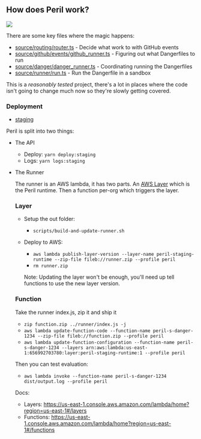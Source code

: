 ## How does Peril work?

<img src="https://github.com/danger/peril/raw/master/docs/images/peril-setup.png">

There are some key files where the magic happens:

- [source/routing/router.ts](source/routing/router.ts) - Decide what work to with GitHub events
- [source/github/events/github_runner.ts](source/github/events/github_runner.ts) - Figuring out what Dangerfiles to run
- [source/danger/danger_runner.ts](source/danger/danger_runner.ts) - Coordinating running the Dangerfiles
- [source/runner/run.ts](source/runner/run.ts) - Run the Dangerfile in a sandbox

This is a _reasonably tested_ project, there's a lot in places where the code isn't going to change much now so they're
slowly getting covered.

### Deployment

- [staging](../docs/using_peril_staging.md)

Peril is split into two things:

- The API

  - Deploy: `yarn deploy:staging`
  - Logs: `yarn logs:staging`

- The Runner

  The runner is an AWS lambda, it has two parts. An
  [AWS Layer](https://docs.aws.amazon.com/lambda/latest/dg/configuration-layers.html) which is the Peril runtime. Then a
  function per-org which triggers the layer.

  ### Layer

  - Setup the out folder:

    - `scripts/build-and-update-runner.sh`

  - Deploy to AWS:

    - `aws lambda publish-layer-version --layer-name peril-staging-runtime --zip-file fileb://runner.zip --profile peril`
    - `rm runner.zip`

    Note: Updating the layer won't be enough, you'll need up tell functions to use the new layer version.

  ### Function

  Take the runner index.js, zip it and ship it

  - `zip function.zip ../runner/index.js -j`
  - `aws lambda update-function-code --function-name peril-s-danger-1234 --zip-file fileb://function.zip --profile peril`
  - `aws lambda update-function-configuration --function-name peril-s-danger-1234 --layers arn:aws:lambda:us-east-1:656992703780:layer:peril-staging-runtime:1 --profile peril`

  Then you can test evaluation:

  - `aws lambda invoke --function-name peril-s-danger-1234 dist/output.log --profile peril`

  Docs:

  - Layers: https://us-east-1.console.aws.amazon.com/lambda/home?region=us-east-1#/layers
  - Functions: https://us-east-1.console.aws.amazon.com/lambda/home?region=us-east-1#/functions
